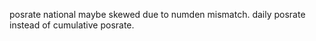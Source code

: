posrate national maybe skewed due to numden mismatch. 
daily posrate instead of cumulative posrate. 
